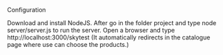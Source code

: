 Configuration

Download and install NodeJS.
After go in the folder project and type node server/server.js to run the server.
Open a browser and type http://localhost:3000/skytest (It automatically redirects in the catalogue page where use can choose the products.)